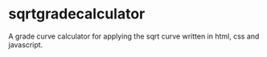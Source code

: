 # sqrtgradecalculator
A grade curve calculator for applying the sqrt curve written in html, css and javascript. 

